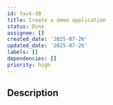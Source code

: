 ```yaml
---
id: task-30
title: Create a demo application
status: Done
assignee: []
created_date: '2025-07-26'
updated_date: '2025-07-26'
labels: []
dependencies: []
priority: high
---
```


## Description
